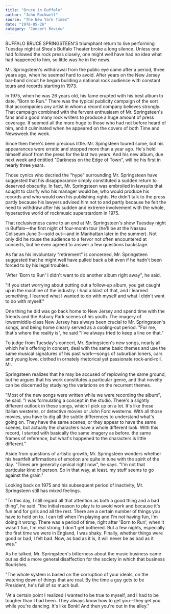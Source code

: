 ```yaml
---
title: "Bruce in Buffalo"
author: "John Rockwell"
source: "The New York Times"
date: "1978-05-26"
category: "Concert Review"
---
```


BUFFALO BRUCE SPRINGSTEEN'S triumphant return to live performing Tuesday night at Shea's Buffalo Theater broke a long silence. Unless one had followed the rock press closely, one might well have had no idea what had happened to him, so little was he in the news.

Mr. Springsteen's withdrawal from the public eye came after a period, three years ago, when he seemed hard to avoid. After years on the New Jersey bar‐band circuit he began building a national rock audience with constant tours and records starting in 1973.

In 1975, when he was 26 years old, his fame erupted with his best album to date, "Born to Run." There was the typical publicity campaign of the sort that accompanies any artist in whom a record company believes strongly. That campaign combined with the fervent enthusiasm of Mr. Springsteen's fans and a good many rock writers to produce a huge amount of press coverage. It seemed all the more huge to those who had not before heard of him, and it culminated when he appeared on the covers of both Time and Newsweek the week.

Since then there's been precious little. Mr. Spingsteen toured some, but his appearances were erratic and stopped more than a year ago. He's held himself aloof from the press for the last two years. And his new album, due next week and entitled "Darkness on the Edge of Town", will be his first in nearly three years.

Those cynics who decried the "hype" surrounding Mr. Springsteen have suggested that his disappearance simply constituted a sudden return to deserved obscurity. In fact, Mr. Springsteen was embroiled in lawsuits that sought to clarify who his manager would be, who would produce his records and who would own his publishing rights. He didn't talk to the press partly because his lawyers advised him not to and partly because he felt the need to withdraw after his sudden and extreme involvement with the whole, hyperactive world of rockmusic superstardom in 1975.

That reclusiveness came to an end at Mr. Springsteen's show Tuesday night in Buffalo—the first night of four‐month tour (he'll be at the Nassau Coliseum June 3—sold out—and in Manhattan later in the summer). Not only did he rouse the audience to a fervor not often encountered at concerts, but he even agreed to answer a few questions backstage.

As far as his involuntary "retirement" is concerned, Mr. Springsteen suggested that he might well have pulled back a bit even if he hadn't been forced to by his legal troubles.

"After 'Born to Run' I didn't want to do another album right away", he said.

"If you start worrying about putting out a follow‐up album, you get caught up in the machine of the industry. I had a blast of that, and I learned something. I learned what I wanted to do with myself and what I didn't want to do with myself."

One thing he did was go back home to New Jersey and spend time with the friends and the Asbury Park scenes of his youth. The imagery of lowermiddle‐class New Jersey has always been crucial to Mr. Springsteen's songs, and being home clearly served as a cooling‐out period. "For me, that's where the reality is", he said "I've always tried to keep a line on that."

To judge from Tuesday's concert, Mr. Springsteen's new songs, nearly all which he's offering in concert, deal with the same basic themes and use the same musical signatures of his past work—songs of suburban loners, cars and young love, clothed in ornately rhetorical yet passionate rock‐and‐roll. Mr.

Springsteen realizes that he may be accused of replowing the same ground, but he argues that his work constitutes a particular genre, and that novelty can be discerned by studying the variations on the recurrent themes.

"Most of the new songs were written while we were recording the album", he said. "I was formulating a concept in the studio. There's a slightly different outlook in these songs, which I pick up on a lot. It's like those Italian westerns, or detective movies or John Ford westerns. With all those movies, you have to dig all the subtle differences to understand what's going on. They have the same scenes, or they appear to have the same scenes, but actually the characters have a whole different look. With this record, I started with basically the same imagery as before. the same frames of reference, but what's happened to the characters is little different."

Aside from questions of artistic growth, Mr. Springsteen wonders whether his heartfelt affirmations of emotion are quite in tune with the spirit of the day. "Times are generally cynical right now", he says. "I'm not that particular kind of person. So in that way, at least. my stuff seems to go against the grain."

Looking back on 1975 and his subsequent period of inactivity, Mr. Springsteen still has mixed feelings.

"To this day, I still regard all that attention as both a good thing and a bad thing", he said. "the initial reason to play is to avoid work and because it's fun and for girls and all the rest. There are a certain number of things you have to hold on to. I can tell when I'm playing and I'm not having fun, I'm doing it wrong. There was a period of time, right after 'Born to Run', when it wasn't fun, I'm real strong; I don't get bothered. But a few nights, especially the first time we were in England, I was shaky. Finally, whether things were good or bad, I felt bad. Now, as bad as it is, it will never be as bad as it was."

As he talked, Mr. Springsteen's bitterness about the music business came out as did a more general disaffection for the society in which that business flourishes.

"The whole system is based on the corruption of your ideals, on the watering down of things that are real. By the time a guy gets to be President, he's full of so much bull.

"At a certain point I realized I wanted to be true to myself, and I had to be tougher than I had been. They always know how to get you—they get you while you're dancing. It's like Bonk! And then you're out in the alley."
